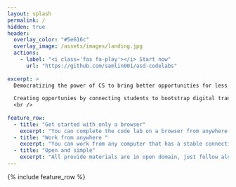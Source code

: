 ```yaml
---
layout: splash
permalink: /
hidden: true
header:
  overlay_color: "#5e616c"
  overlay_image: /assets/images/landing.jpg
  actions:
    - label: "<i class='fas fa-play'></i> Start now"
      url: "https://github.com/samlin001/asd-codelabs"
      
excerpt: >
  Democratizing the power of CS to bring better opportunities for less privileged high schoolers, by leveraging cloud computing to lower the entry barrier to build and scale.<br>
  
  Creating opportunies by connecting students to bootstrap digital transformation for non-porfits.<br>
  <br />
  
feature_row:
  - title: "Get started with only a browser"
    excerpt: "You can complete the code lab on a browser from anywhere."
  - title: "Work from anywhere "
    excerpt: "You can work from any computer that has a stable connection and can run a browser."
  - title: "Open and simple"
    excerpt: "All provide materials are in open domain, just follow along and everything can be completed"
---
```



{% include feature_row %}
